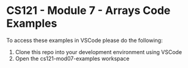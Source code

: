 # CS121 - Module 7 - Arrays Code Examples
To access these examples in VSCode please do the following:  
1. Clone this repo into your development environment using VSCode
2. Open the cs121-mod07-examples workspace

